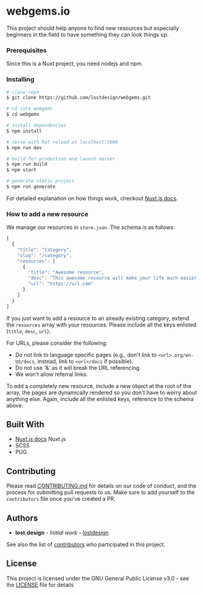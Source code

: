 # webgems.io

This project should help anyone to find new resources but especially beginners in the field to have something they can look things up.


### Prerequisites

Since this is a Nuxt project, you need nodejs and npm.

### Installing

``` bash
# clone repo
$ git clone https://github.com/lostdesign/webgems.git

# cd into webgems
$ cd webgems

# install dependencies
$ npm install

# serve with hot reload at localhost:3000
$ npm run dev

# build for production and launch server
$ npm run build
$ npm start

# generate static project
$ npm run generate
```
For detailed explanation on how things work, checkout [Nuxt.js docs](https://nuxtjs.org).

### How to add a new resource

We manage our resources in `store.json`. The schema is as follows:
```js
[
  {
    "title": "Category",
    "slug": "/category",
    "resources": [
      {
        "title": "Awesome resource",
        "desc": "This awesome resource will make your life much easier.", // 1 - 2 sentences long.
        "url": "https://url.com"
      }
    ]
  }
]
```

If you just want to add a resource to an already existing category, extend the `resources` array with your resources. Please include all the keys enlisted (`title`, `desc`, `url`).

For URLs, please consider the following:
- Do not link to language specific pages (e.g., don't link to `<url>.org/en-US/docs`, instead, link to `<url>/docs` if possible).
- Do not use '&' as it will break the URL referencing.
- We won't allow referral links.

To add a completely new resource, include a new object at the root of the array, the pages are dynamically rendered so you don't have to worry about anything else. Again, include all the enlisted keys, reference to the schema above.

## Built With

* [Nuxt.js docs](https://nuxtjs.org) Nuxt.js
* SCSS
* PUG

## Contributing

Please read [CONTRIBUTING.md](https://github.com/webgems/webgems/blob/master/CONTRIBUTING.md) for details on our code of conduct, and the process for submitting pull requests to us.
Make sure to add yourself to the `contributors` file once you've created a PR.

## Authors

* **lost.design** - *Initial work* - [lostdesign](https://github.com/lostdesign)

See also the list of [contributors](https://github.com/webgems/webgems/contributors) who participated in this project.

## License

This project is licensed under the GNU General Public License v3.0 - see the [LICENSE](https://github.com/webgems/webgems/blob/master/LICENSE) file for details

